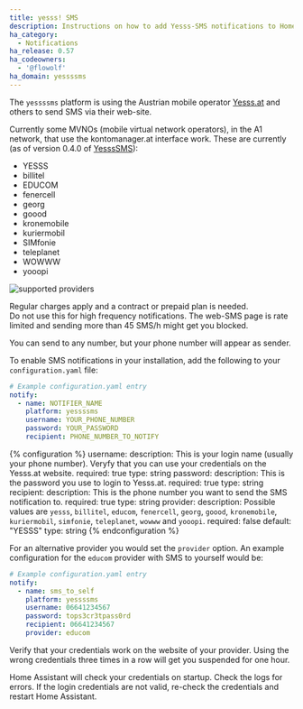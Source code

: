 ```yaml
---
title: yesss! SMS
description: Instructions on how to add Yesss-SMS notifications to Home Assistant.
ha_category:
  - Notifications
ha_release: 0.57
ha_codeowners:
  - '@flowolf'
ha_domain: yessssms
---
```


The `yessssms` platform is using the Austrian mobile operator [Yesss.at](https://yesss.at) and others to send SMS via their web-site.

Currently some MVNOs (mobile virtual network operators), in the A1 network, that use the kontomanager.at interface work. These are currently  (as of version 0.4.0 of [YesssSMS](https://pypi.org/project/YesssSMS/)): 
* YESSS
* billitel
* EDUCOM
* fenercell
* georg
* goood
* kronemobile
* kuriermobil
* SIMfonie
* teleplanet
* WOWWW
* yooopi

![supported providers](/images/screenshots/yessssms_brands.png)

<div class='note warning'>
Regular charges apply and a contract or prepaid plan is needed.
</div>

<div class='note warning'>
Do not use this for high frequency notifications. The web-SMS page is rate limited and sending more than 45 SMS/h might get you blocked.
</div>

You can send to any number, but your phone number will appear as sender.

To enable SMS notifications in your installation, add the following to your `configuration.yaml` file:

```yaml
# Example configuration.yaml entry
notify:
  - name: NOTIFIER_NAME
    platform: yessssms
    username: YOUR_PHONE_NUMBER
    password: YOUR_PASSWORD
    recipient: PHONE_NUMBER_TO_NOTIFY
```

{% configuration %}
username:
  description: This is your login name (usually your phone number). Veryfy that you can use your credentials on the Yesss.at website.
  required: true
  type: string
password:
  description: This is the password you use to login to Yesss.at.
  required: true
  type: string
recipient:
  description: This is the phone number you want to send the SMS notification to.
  required: true
  type: string
provider:
  description: Possible values are `yesss`, `billitel`, `educom`, `fenercell`, `georg`, `goood`, `kronemobile`, `kuriermobil`, `simfonie`, `teleplanet`, `wowww` and `yooopi`.
  required: false
  default: "YESSS"
  type: string
{% endconfiguration %}

For an alternative provider you would set the `provider` option. An example configuration for the `educom` provider with SMS to yourself would be:
```yaml
# Example configuration.yaml entry
notify:
  - name: sms_to_self
    platform: yessssms
    username: 06641234567
    password: tops3cr3tpass0rd
    recipient: 06641234567
    provider: educom
```

<div class='note warning'>
Verify that your credentials work on the website of your provider.
Using the wrong credentials three times in a row will get you suspended for one hour.
</div>

Home Assistant will check your credentials on startup. Check the logs for errors. 
If the login credentials are not valid, re-check the credentials and restart Home Assistant.
